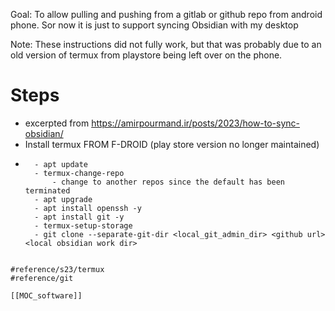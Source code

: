 Goal: To allow pulling and pushing from a gitlab or github repo from android phone.  Sor now it is just to support syncing Obsidian with my desktop

Note:  These instructions did not fully work, but that was probably due to an old version of termux from playstore being left over on the phone.  

# Steps
- excerpted from https://amirpourmand.ir/posts/2023/how-to-sync-obsidian/
- Install termux FROM F-DROID (play store version no longer maintained)
- ``` /bin/bash
	- apt update
	- termux-change-repo
		- change to another repos since the default has been terminated
	- apt upgrade
	- apt install openssh -y
	- apt install git -y
	- termux-setup-storage
	- git clone --separate-git-dir <local_git_admin_dir> <github url> <local obsidian work dir>
```

#reference/s23/termux
#reference/git

[[MOC_software]]
